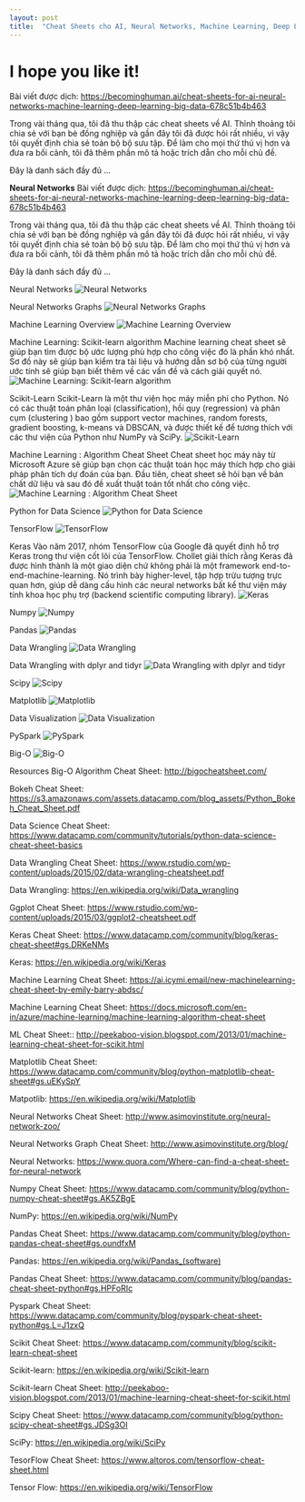 ```yaml
---
layout: post
title:  "Cheat Sheets cho AI, Neural Networks, Machine Learning, Deep Learning và Big Data"
---
```


# I hope you like it!
Bài viết được dịch: https://becominghuman.ai/cheat-sheets-for-ai-neural-networks-machine-learning-deep-learning-big-data-678c51b4b463

Trong vài tháng qua, tôi đã thu thập các cheat sheets về AI. Thỉnh thoảng tôi chia sẻ với bạn bè đồng nghiệp và gần đây tôi đã được hỏi rất nhiều, vì vậy tôi quyết định chia sẻ toàn bộ bộ sưu tập. Để làm cho mọi thứ thú vị hơn và đưa ra bối cảnh, tôi đã thêm phần mô tả hoặc trích dẫn cho mỗi chủ đề.

Đây là danh sách đầy đủ ...

**Neural Networks**
Bài viết được dịch: https://becominghuman.ai/cheat-sheets-for-ai-neural-networks-machine-learning-deep-learning-big-data-678c51b4b463

Trong vài tháng qua, tôi đã thu thập các cheat sheets về AI. Thỉnh thoảng tôi chia sẻ với bạn bè đồng nghiệp và gần đây tôi đã được hỏi rất nhiều, vì vậy tôi quyết định chia sẻ toàn bộ bộ sưu tập. Để làm cho mọi thứ thú vị hơn và đưa ra bối cảnh, tôi đã thêm phần mô tả hoặc trích dẫn cho mỗi chủ đề.

Đây là danh sách đầy đủ ...

Neural Networks
![Neural Networks](https://images.viblo.asia/0d4f38c5-897a-4c9a-b5b6-437da0547ed0.png)

Neural Networks Graphs
![Neural Networks Graphs](https://images.viblo.asia/317bed47-3524-49df-b819-4fe4f7e398ee.png)

Machine Learning Overview
![Machine Learning Overview](https://images.viblo.asia/46ef6269-4cc1-470e-8b10-1495fc1d5f4b.png)

Machine Learning: Scikit-learn algorithm
Machine learning cheat sheet sẽ giúp bạn tìm được bộ ước lượng phù hợp cho công việc đó là phần khó nhất. Sơ đồ này sẽ giúp bạn kiểm tra tài liệu và hướng dẫn sơ bộ của từng người ước tính sẽ giúp bạn biết thêm về các vấn đề và cách giải quyết nó. 
![Machine Learning: Scikit-learn algorithm](https://images.viblo.asia/2b999edc-edd6-414b-a694-189f732fe4cf.png)

Scikit-Learn
Scikit-Learn là một thư viện học máy miễn phí cho Python. Nó có các thuật toán phân loại (classification), hồi quy (regression) và phân cụm (clustering ) bao gồm support vector machines, random forests, gradient boosting, k-means và DBSCAN, và được thiết kế để tương thích với các thư viện của Python như NumPy và SciPy.
![Scikit-Learn](https://images.viblo.asia/88d7bef8-29f4-45ba-bd1a-1c64da926eb6.png)

Machine Learning : Algorithm Cheat Sheet
Cheat sheet học máy này từ Microsoft Azure sẽ giúp bạn chọn các thuật toán học máy thích hợp cho giải pháp phân tích dự đoán của bạn. Đầu tiên, cheat sheet sẽ hỏi bạn về bản chất dữ liệu và sau đó đề xuất thuật toán tốt nhất cho công việc. 
![Machine Learning : Algorithm Cheat Sheet](https://images.viblo.asia/2543d8fc-04ea-4f37-927e-13d36a3aa5ee.png)

Python for Data Science
![Python for Data Science](https://images.viblo.asia/08927ee0-308d-4ff0-817c-01fc216b56f6.png)


TensorFlow
![TensorFlow](https://images.viblo.asia/e3614442-f173-4462-ae71-4ff9b774c510.png)

Keras
Vào năm 2017, nhóm TensorFlow của Google đã quyết định hỗ trợ Keras trong thư viện cốt lõi của TensorFlow. Chollet giải thích rằng Keras đã được hình thành là một giao diện chứ không phải là một framework end-to-end-machine-learning. Nó trình bày higher-level, tập hợp trừu tượng trực quan hơn, giúp dễ dàng cấu hình các neural networks bất kể thư viện máy tính khoa học phụ trợ (backend scientific computing library). 
![Keras](https://images.viblo.asia/4ef36454-08a8-4245-95bf-f26229fdca9f.jpeg)

Numpy
![Numpy](https://images.viblo.asia/8d7e534f-59fb-4271-853e-2a2c304ee324.png)

Pandas
![Pandas](https://images.viblo.asia/2ab41c14-0f3b-41de-89d7-bc94466fc284.png)

Data Wrangling
![Data Wrangling](https://images.viblo.asia/8a7fa8ee-088e-4751-8b4a-3d54547c27d4.jpeg)

Data Wrangling with dplyr and tidyr
![Data Wrangling with dplyr and tidyr](https://images.viblo.asia/9adedf45-6ac3-4f80-b5d8-a822d32beb02.jpeg)

Scipy
![Scipy](https://images.viblo.asia/6c0239e2-666f-4e21-af4d-1817bc53a572.png)

Matplotlib
![Matplotlib](https://images.viblo.asia/c7213e95-4867-4f60-b908-93ac3546dc5a.png)

Data Visualization
![Data Visualization](https://images.viblo.asia/98f693ef-d600-45cd-9e3f-cc360495b060.jpeg)

PySpark
![PySpark](https://images.viblo.asia/0f16d023-f443-4e63-97fa-0f4c3ebdb6ce.jpeg)

Big-O
![Big-O](https://images.viblo.asia/b05ab43c-56f7-4548-b016-d9f5ee005cd6.png)

Resources
Big-O Algorithm Cheat Sheet: http://bigocheatsheet.com/

Bokeh Cheat Sheet: https://s3.amazonaws.com/assets.datacamp.com/blog_assets/Python_Bokeh_Cheat_Sheet.pdf

Data Science Cheat Sheet: https://www.datacamp.com/community/tutorials/python-data-science-cheat-sheet-basics

Data Wrangling Cheat Sheet: https://www.rstudio.com/wp-content/uploads/2015/02/data-wrangling-cheatsheet.pdf

Data Wrangling: https://en.wikipedia.org/wiki/Data_wrangling

Ggplot Cheat Sheet: https://www.rstudio.com/wp-content/uploads/2015/03/ggplot2-cheatsheet.pdf

Keras Cheat Sheet: https://www.datacamp.com/community/blog/keras-cheat-sheet#gs.DRKeNMs

Keras: https://en.wikipedia.org/wiki/Keras

Machine Learning Cheat Sheet: https://ai.icymi.email/new-machinelearning-cheat-sheet-by-emily-barry-abdsc/

Machine Learning Cheat Sheet: https://docs.microsoft.com/en-in/azure/machine-learning/machine-learning-algorithm-cheat-sheet

ML Cheat Sheet:: http://peekaboo-vision.blogspot.com/2013/01/machine-learning-cheat-sheet-for-scikit.html

Matplotlib Cheat Sheet: https://www.datacamp.com/community/blog/python-matplotlib-cheat-sheet#gs.uEKySpY

Matpotlib: https://en.wikipedia.org/wiki/Matplotlib

Neural Networks Cheat Sheet: http://www.asimovinstitute.org/neural-network-zoo/

Neural Networks Graph Cheat Sheet: http://www.asimovinstitute.org/blog/

Neural Networks: https://www.quora.com/Where-can-find-a-cheat-sheet-for-neural-network

Numpy Cheat Sheet: https://www.datacamp.com/community/blog/python-numpy-cheat-sheet#gs.AK5ZBgE

NumPy: https://en.wikipedia.org/wiki/NumPy

Pandas Cheat Sheet: https://www.datacamp.com/community/blog/python-pandas-cheat-sheet#gs.oundfxM

Pandas: https://en.wikipedia.org/wiki/Pandas_(software)

Pandas Cheat Sheet: https://www.datacamp.com/community/blog/pandas-cheat-sheet-python#gs.HPFoRIc

Pyspark Cheat Sheet: https://www.datacamp.com/community/blog/pyspark-cheat-sheet-python#gs.L=J1zxQ

Scikit Cheat Sheet: https://www.datacamp.com/community/blog/scikit-learn-cheat-sheet

Scikit-learn: https://en.wikipedia.org/wiki/Scikit-learn

Scikit-learn Cheat Sheet: http://peekaboo-vision.blogspot.com/2013/01/machine-learning-cheat-sheet-for-scikit.html

Scipy Cheat Sheet: https://www.datacamp.com/community/blog/python-scipy-cheat-sheet#gs.JDSg3OI

SciPy: https://en.wikipedia.org/wiki/SciPy

TesorFlow Cheat Sheet: https://www.altoros.com/tensorflow-cheat-sheet.html

Tensor Flow: https://en.wikipedia.org/wiki/TensorFlow
